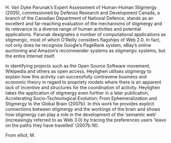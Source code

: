 H. Van Dyke Parunak’s Expert Assessment of Human-Human Stigmergy (2005),
commissioned by Defense Research and Development Canada, a branch of the
Canadian Department of National Defence, stands as an excellent and far-reaching
evaluation of the mechanisms of stigmergy and its relevance to a diverse range of
human activities and potential applications. Parunak designates a number of
computational applications as stigmergic, most of which O’Reilly considers flagships of
Web 2.0. In fact, not only does he recognise Google’s PageRank system, eBay’s online
auctioning and Amazon’s recommender systems as stigmergic systems, but the entire
Internet itself.

In identifying projects such as the Open Source Software movement, Wikipedia and
others as open access, Heylighen utilises stigmergy to explain how this activity can
successfully contravene business and economic theory in regard to propriety models
where there is an apparent lack of incentive and structures for the coordination of
activity. Heylighen takes the application of stigmergy even further in a later publication,
Accelerating Socio-Technological Evolution: From Ephemeralization and Stigmergy to
the Global Brain (2007b). In this work he provides explicit connections between
stigmergy and the workings of the brain and shows how stigmergy can play a role in the
development of the ‘semantic web’ (increasingly referred to as Web 3.0) by tracing the
preferences users ‘leave on the paths they have travelled’ (2007b:16).

From elliot, M. 